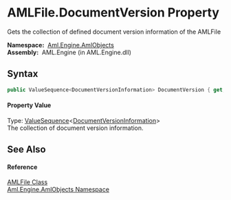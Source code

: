 AMLFile.DocumentVersion Property
================================
Gets the collection of defined document version information of the AMLFile

  **Namespace:**  [Aml.Engine.AmlObjects][1]  
  **Assembly:**  AML.Engine (in AML.Engine.dll)

Syntax
------

```csharp
public ValueSequence<DocumentVersionInformation> DocumentVersion { get; }
```

#### Property Value
Type: [ValueSequence][2]&lt;[DocumentVersionInformation][3]>  
 The collection of document version information. 

See Also
--------

#### Reference
[AMLFile Class][4]  
[Aml.Engine.AmlObjects Namespace][1]  

[1]: ../README.md
[2]: ../../Aml.Engine.CAEX/ValueSequence_1/README.md
[3]: ../DocumentVersionInformation/README.md
[4]: README.md
[5]: https://www.automationml.org
[6]: ../../icons/logoShade.png